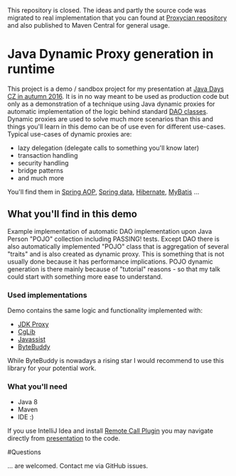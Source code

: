 This repository is closed. The ideas and partly the source code was migrated to real implementation that you can found at [Proxycian repository](https://github.com/FgForrest/Proxycian) and also published to Maven Central for general usage.

# Java Dynamic Proxy generation in runtime

This project is a demo / sandbox project for my presentation at 
[Java Days CZ in autumn 2016](https://novoj.github.io/reveal.js/runtime-class-generation.html#/). It is in no way meant
to be used as production code but only as a demonstration of a technique using Java dynamic proxies for automatic 
implementation of the logic behind standard [DAO classes](https://en.wikipedia.org/wiki/Data_access_object). Dynamic
proxies are used to solve much more scenarios than this and things you'll learn in this demo can be of use even for
different use-cases. Typical use-cases of dynamic proxies are:

- lazy delegation (delegate calls to something you'll know later)
- transaction handling
- security handling
- bridge patterns
- and much more

You'll find them in [Spring AOP](http://docs.spring.io/spring/docs/current/spring-framework-reference/html/aop.html), 
[Spring data](http://projects.spring.io/spring-data/), [Hibernate](http://hibernate.org/), [MyBatis](http://www.mybatis.org/mybatis-3/) ...
 
## What you'll find in this demo

Example implementation of automatic DAO implementation upon Java Person "POJO" collection including PASSING! tests.
Except DAO there is also automatically implemented "POJO" class that is aggregation of several "traits" and is also
created as dynamic proxy. This is something that is not usually done because it has performance implications. POJO
dynamic generation is there mainly because of "tutorial" reasons - so that my talk could start with something more
ease to understand.

### Used implementations

Demo contains the same logic and functionality implemented with:

- [JDK Proxy](https://docs.oracle.com/javase/8/docs/technotes/guides/reflection/proxy.html)
- [CgLib](https://github.com/cglib/cglib)
- [Javassist](http://jboss-javassist.github.io/javassist/)
- [ByteBuddy](http://bytebuddy.net/#/)

While ByteBuddy is nowadays a rising star I would recommend to use this library for your potential work.
 
### What you'll need

- Java 8
- Maven
- IDE :)

If you use IntelliJ Idea and install [Remote Call Plugin](https://plugins.jetbrains.com/plugin/6027) you may navigate 
directly from [presentation](https://novoj.github.io/reveal.js/runtime-class-generation.html#/) to the code. 

#Questions

... are welcomed. Contact me via GitHub issues.
